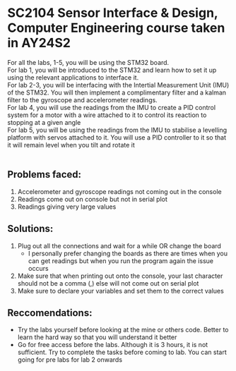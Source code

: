 # SC2104 Sensor Interface & Design, Computer Engineering course taken in AY24S2 <br/>
For all the labs, 1-5, you will be using the STM32 board.<br/>
For lab 1, you will be introduced to the STM32 and learn how to set it up using the relevant applications to interface it.<br/>
For lab 2-3, you will be interfacing with the Intertial Measurement Unit (IMU) of the STM32. You will then implement a complimentary filter and a kalman filter to the gyroscope and accelerometer readings.<br/>
For lab 4, you will use the readings from the IMU to create a PID control system for a motor with a wire attached to it to control its reaction to stopping at a given angle<br/>
For lab 5, you will be using the readings from the IMU to stabilise a levelling platform with servos attached to it. 
You will use a PID controller to it so that it will remain level when you tilt and rotate it<br/><br/>
 
## Problems faced:
1. Accelerometer and gyroscope readings not coming out in the console
2. Readings come out on console but not in serial plot
3. Readings giving very large values

## Solutions:
1. Plug out all the connections and wait for a while OR change the board
   - I personally prefer changing the boards as there are times when you can get readings but when you run the program again the issue occurs
2. Make sure that when printing out onto the console, your last character should not be a comma (,) else will not come out on serial plot
3. Make sure to declare your variables and set them to the correct values

## Reccomendations:
- Try the labs yourself before looking at the mine or others code. Better to learn the hard way so that you will understand it better
- Go for free access before the labs. Although it is 3 hours, it is not sufficient. Try to complete the tasks before coming to lab. You can start going for pre labs for lab 2 onwards

